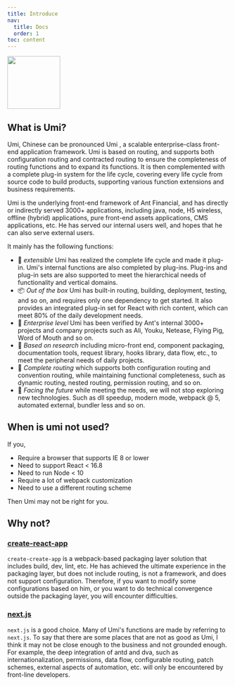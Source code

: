 ```yaml
---
title: Introduce
nav:
  title: Docs
  order: 1
toc: content
---
```


<img src="https://img.alicdn.com/tfs/TB1zomHwxv1gK0jSZFFXXb0sXXa-200-200.png" width="120" />

## What is Umi?

Umi, Chinese can be pronounced Umi , a scalable enterprise-class front-end application framework. Umi is based on routing, and supports both configuration routing and contracted routing to ensure the completeness of routing functions and to expand its functions. It is then complemented with a complete plug-in system for the life cycle, covering every life cycle from source code to build products, supporting various function extensions and business requirements.

Umi is the underlying front-end framework of Ant Financial, and has directly or indirectly served 3000+ applications, including java, node, H5 wireless, offline (hybrid) applications, pure front-end assets applications, CMS applications, etc. He has served our internal users well, and hopes that he can also serve external users.

It mainly has the following functions:

* 🎉 *extensible* Umi has realized the complete life cycle and made it plug-in. Umi's internal functions are also completed by plug-ins. Plug-ins and plug-in sets are also supported to meet the hierarchical needs of functionality and vertical domains.
* 📦 *Out of the box* Umi has built-in routing, building, deployment, testing, and so on, and requires only one dependency to get started. It also provides an integrated plug-in set for React with rich content, which can meet 80% of the daily development needs.
* 🐠 *Enterprise level* Umi has been verified by Ant's internal 3000+ projects and company projects such as Ali, Youku, Netease, Flying Pig, Word of Mouth and so on.
* 🚀 *Based on research* including micro-front end, component packaging, documentation tools, request library, hooks library, data flow, etc., to meet the peripheral needs of daily projects.
* 🌴 *Complete routing* which supports both configuration routing and convention routing, while maintaining functional completeness, such as dynamic routing, nested routing, permission routing, and so on.
* 🚄 *Facing the future* while meeting the needs, we will not stop exploring new technologies. Such as dll speedup, modern mode, webpack @ 5, automated external, bundler less and so on.

## When is umi not used?

If you,

* Require a browser that supports IE 8 or lower
* Need to support React < 16.8
* Need to run Node < 10
* Require a lot of webpack customization
* Need to use a different routing scheme

Then Umi may not be right for you.

## Why not?

### [create-react-app](https://github.com/facebook/create-react-app)

`create-create-app` is a webpack-based packaging layer solution that includes build, dev, lint, etc. He has achieved the ultimate experience in the packaging layer, but does not include routing, is not a framework, and does not support configuration. Therefore, if you want to modify some configurations based on him, or you want to do technical convergence outside the packaging layer, you will encounter difficulties.

### [next.js](https://github.com/zeit/next.js)

`next.js` is a good choice. Many of Umi's functions are made by referring to `next.js`. To say that there are some places that are not as good as Umi, I think it may not be close enough to the business and not grounded enough. For example, the deep integration of antd and dva, such as internationalization, permissions, data flow, configurable routing, patch schemes, external aspects of automation, etc. will only be encountered by front-line developers.
